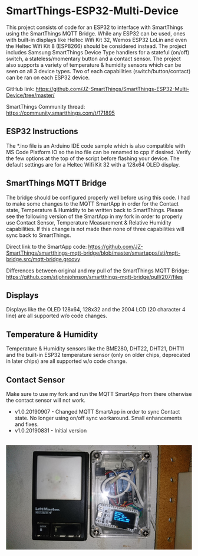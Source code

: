 SmartThings-ESP32-Multi-Device
==========================================

This project consists of code for an ESP32 to interface with SmartThings using the SmartThings MQTT Bridge. While any ESP32 can be used, ones with built-in displays like Heltec Wifi Kit 32, Wemos ESP32 LoLin and even the Heltec Wifi Kit 8 (ESP8266) should be considered instead. The project includes Samsung SmartThings Device Type handlers for a stateful (on/off) switch, a stateless/momentary button and a contact sensor. The project also supports a variety of temperature & humidity sensors which can be seen on all 3 device types. Two of each capabilities (switch/button/contact) can be ran on each ESP32 device.

GitHub link: https://github.com/JZ-SmartThings/SmartThings-ESP32-Multi-Device/tree/master/

SmartThings Community thread: https://community.smartthings.com/t/171895

ESP32 Instructions
------------------

The *.ino file is an Arduino IDE code sample which is also compatible with MS Code Platform IO so the ino file can be renamed to cpp if desired. Verify the few options at the top of the script before flashing your device. The default settings are for a Heltec Wifi Kit 32 with a 128x64 OLED display.

SmartThings MQTT Bridge
------------------

The bridge should be configured properly well before using this code. I had to make some changes to the MQTT SmartApp in order for the Contact state, Temperature & Humidity to be written back to SmartThings. Please see the following version of the SmartApp in my fork in order to properly use Contact Sensor, Temperature Measurement & Relative Humidity capabilities. If this change is not made then none of three capabilities will sync back to SmartThings.

Direct link to the SmartApp code: https://github.com/JZ-SmartThings/smartthings-mqtt-bridge/blob/master/smartapps/stj/mqtt-bridge.src/mqtt-bridge.groovy

Differences between original and my pull of the SmartThings MQTT Bridge: https://github.com/stjohnjohnson/smartthings-mqtt-bridge/pull/207/files


Displays
------------------

Displays like the OLED 128x64, 128x32 and the 2004 LCD (20 character 4 line) are all supported w/o code changes.

Temperature & Humidity
------------------

Temperature & Humidity sensors like the BME280, DHT22, DHT21, DHT11 and the built-in ESP32 temperature sensor (only on older chips, deprecated in later chips) are all supported w/o code change.

Contact Sensor
------------------

Make sure to use my fork and run the MQTT SmartApp from there otherwise the contact sensor will not work.

* v1.0.20190907 - Changed MQTT SmartApp in order to sync Contact state. No longer using on/off sync workaround. Small enhancements and fixes.
* v1.0.20190831 - Initial version
</br>
<img src="https://raw.githubusercontent.com/JZ-SmartThings/SmartThings-ESP32-Multi-Device/master/_PICTURE.jpg">
